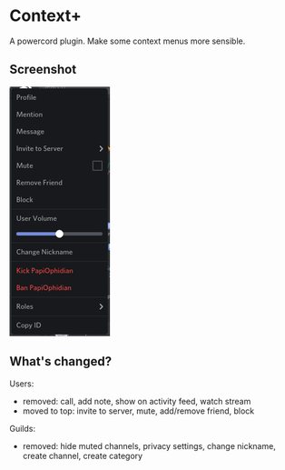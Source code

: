 # Context+

A powercord plugin. Make some context menus more sensible.

## Screenshot

![](screenshot.png)

## What's changed?

Users:

- removed: call, add note, show on activity feed, watch stream
- moved to top: invite to server, mute, add/remove friend, block

Guilds:

- removed: hide muted channels, privacy settings, change nickname, create channel, create category